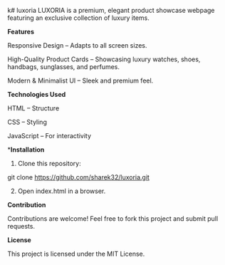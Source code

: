 k# luxoria
LUXORIA is a premium, elegant product showcase webpage featuring an exclusive collection of luxury items.

**Features**

Responsive Design – Adapts to all screen sizes.

High-Quality Product Cards – Showcasing luxury watches, shoes, handbags, sunglasses, and perfumes.

Modern & Minimalist UI – Sleek and premium feel.

**Technologies Used**

HTML – Structure

CSS – Styling

JavaScript – For interactivity

***Installation**

1. Clone this repository:

git clone https://github.com/sharek32/luxoria.git

2. Open index.html in a browser.

**Contribution**

Contributions are welcome! Feel free to fork this project and submit pull requests.

**License**

This project is licensed under the MIT License.
